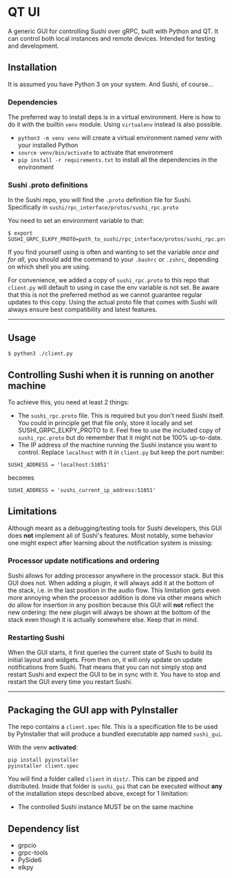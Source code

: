 # QT UI
A generic GUI for controlling Sushi over gRPC, built with Python and QT.
It can control both local instances and remote devices. 
Intended for testing and development.

## Installation
It is assumed you have Python 3 on your system. And Sushi, of course...


### Dependencies
The preferred way to install deps is in a virtual environment. Here is how to do it with the builtin `venv` module. Using 
`virtualenv` instead is also possible.
- `python3 -m venv venv` will create a virtual environment named *venv* with your installed Python
- `source venv/bin/activate` to activate that environment
- `pip install -r requirements.txt` to install all the dependencies in the environment

### Sushi .proto definitions
In the Sushi repo, you will find the `.proto` definition file for Sushi. Specifically in `sushi/rpc_interface/protos/sushi_rpc.proto`

You need to set an environment variable to that:
```
$ export SUSHI_GRPC_ELKPY_PROTO=path_to_sushi/rpc_interface/protos/sushi_rpc.proto
```

If you find yourself using is often and wanting to set the variable *once and for all*, you should add the command to your
`.bashrc` or `.zshrc`, depending on which shell you are using.

For convenience, we added a copy of `sushi_rpc.proto` to this repo that `client.py` will default to using in case the
env variable is not set. Be aware that this is not the preferred method as we cannot guarantee regular updates to 
this copy. Using the actual proto file that comes with Sushi will always ensure best compatibility and latest features.

---


## Usage

    $ python3 ./client.py

## Controlling Sushi when it is running on another machine
To achieve this, you need at least 2 things:
- The `sushi_rpc.proto` file. This is required but you don't need Sushi itself. You could in principle get that file only, 
store it locally and set SUSHI_GRPC_ELKPY_PROTO to it. Feel free to use the included copy of `sushi_rpc.proto` but do
remember that it might not be 100% up-to-date.
- The IP address of the machine running the Sushi instance you want to control. Replace `localhost` with it in `client.py` but keep the port number:

```
SUSHI_ADDRESS = 'localhost:51051'
```
becomes
```
SUSHI_ADDRESS = 'sushi_current_ip_address:51051'
```

## Limitations
Although meant as a debugging/testing tools for Sushi developers, this GUI does **not** implement all of Sushi's features.
Most notably, some behavior one might expect after learning about the notification system is missing:

### Processor update notifications and ordering
Sushi allows for adding processor anywhere in the processor stack. But this GUI does not. When adding a plugin, it will
always add it at the bottom of the stack, i.e. in the last position in the audio flow. This limitation gets even more
annoying when the processor addition is done via other means which do allow for insertion in any position because this 
GUI will **not** reflect the new ordering: the new plugin will always be shown at the bottom of the stack even though
it is actually somewhere else. Keep that in mind.

### Restarting Sushi
When the GUI starts, it first queries the current state of Sushi to build its initial layout and widgets. From then on, 
it will only update on update notifications from Sushi. That means that you can not simply stop and restart Sushi and
expect the GUI to be in sync with it. You have to stop and restart the GUI every time you restart Sushi.

---



## Packaging the GUI app with PyInstaller
The repo contains a `client.spec` file. This is a specification file to be used by PyInstaller that will produce a bundled executable app named `sushi_gui`.

With the venv **activated**:
```
pip install pyinstaller 
pyinstaller client.spec
```
You will find a folder called `client` in `dist/`. This can be zipped and distributed. Inside that folder is `sushi_gui` that can be executed without **any** of the installation steps
described above, except for 1 limitation:
- The controlled Sushi instance MUST be on the same machine

## Dependency list
  * grpcio 
  * grpc-tools
  * PySide6
  * elkpy
